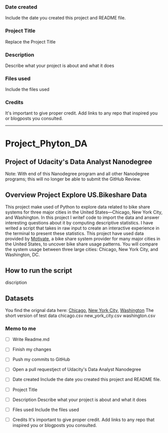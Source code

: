 ### Date created
Include the date you created this project and README file.

### Project Title
Replace the Project Title

### Description
Describe what your project is about and what it does

### Files used
Include the files used

### Credits
It's important to give proper credit. Add links to any repo that inspired you or blogposts you consulted.

----------------

# Project_Phyton_DA
## Project of Udacity's Data Analyst Nanodegree 

Note: With end of this Nanodegree program and all other Nanodegree programs; this will no longer be able to submit the GitHub Review.

## Overview Project Explore US.Bikeshare Data
This project make used of Python to explore data related to bike share systems for three major cities in the United States—Chicago, New York City, and Washington. In this project I writef code to import the data and answer interesting questions about it by computing descriptive statistics. I have writed a script that takes in raw input to create an interactive experience in the terminal to present these statistics.
This project have used data provided by [Motivate](https://www.motivateco.com/), a bike share system provider for many major cities in the United States, to uncover bike share usage patterns. You will compare the system usage between three large cities: Chicago, New York City, and Washington, DC.

## How to run the script
discription

## Datasets
You find the orignal data here:
[Chicago](https://www.divvybikes.com/system-data), [New York City](https://www.citibikenyc.com/system-data), [Washington](https://www.capitalbikeshare.com/system-data)
The short version of test data
chicago.csv new_york_city.csv washington.csv


### Memo to me
- [ ] Write Readme.md
- [ ] Finish my changes
- [ ] Push my commits to GitHub
- [ ] Open a pull requestject of Udacity's Data Analyst Nanodegree 
- [ ] Date created
      Include the date you created this project and README file.
- [ ] Project Title
- [ ] Description
       Describe what your project is about and what it does
- [ ] Files used Include the files used
- [ ] Credits
      It's important to give proper credit. Add links to any repo that inspired you or blogposts you consulted.

